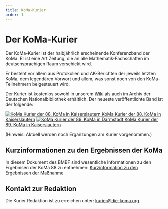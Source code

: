 ```yaml
---
title: KoMa-Kurier
order: 1
---
```


# Der KoMa-Kurier

Der KoMa-Kurier ist der halbjährlich erscheinende Konferenzband der KoMa. Er ist eine Art Zeitung, die an alle Mathematik-Fachschaften im deutschsprachigen Raum verschickt wird.

Er besteht vor allem aus Protokollen und AK-Berichten der jeweils letzten KoMa, dem legendären Vorwort und allem, was sonst noch von den KoMa-Teilnehmern beigesteuert wird.

Der Kurier ist kostenlos sowohl in unserem [Wiki](https://komapedia.org/wiki/Kurier) als auch im Archiv der Deutschen Nationalbibliothek erhältlich.
Der neueste veröffentlichte Band ist der folgende:

[![KoMa Kurier der 88. KoMa in Kaiserslautern](https://file.komapedia.org/Kurier88_prev.jpg) KoMa Kurier der 88. KoMa in Kaiserslautern](https://file.komapedia.org/Kurier88_OnlineVersion.pdf)
[![KoMa Kurier der 89. KoMa in Darmstadt](https://file.komapedia.org/Kurier89_prev.jpg) KoMa Kurier der 89. KoMa in Kaiserslautern](https://file.komapedia.org/Kurier89_OnlineVersion.pdf)

(Hinweis: Aktuell werden noch Ergänzungen am Kurier vorgenommen.)

## Kurzinformationen zu den Ergebnissen der KoMa

In diesem Dokument des BMBF sind wesentliche Informationen zu den Ergebnisen der KoMa 88 zu entnehmen:
[Kurzinformation zu den Ergebnissen der Maßnahme](https://file.komapedia.org/KoMa88_Kurzinformationen.pdf)

## Kontakt zur Redaktion

Die Kurier Redaktion ist zu erreichen unter: <kurier@die-koma.org>.
